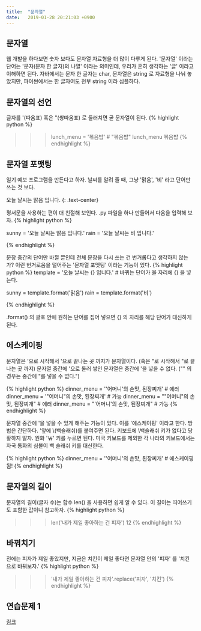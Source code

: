 ```yaml
---
title:  "문자열"
date:   2019-01-28 20:21:03 +0900
---
```



## 문자열
웹 개발을 하다보면 숫자 보다도 문자열 자료형을 더 많이 다루게 된다.
'문자열' 이라는 단어는 '문자(문자 한 글자)의 나열' 이라는 의미인데, 우리가 흔히 생각하는 '글'
이라고 이해하면 된다. 
자바에서는 문자 한 글자는 char, 문자열은 string 로 자료형을 나눠 놓았지만, 
파이썬에서는 한 글자여도 전부 string 이라 심플하다.

## 문자열의 선언
글자를 '(따옴표) 혹은 "(쌍따옴표) 로 둘러치면 곧 문자열이 된다.
{% highlight python %}
>>> lunch_menu = '볶음밥' # "볶음밥"
>>> lunch_menu
볶음밥
{% endhighlight %}

## 문자열 포맷팅
일기 예보 프로그램을 만든다고 하자. 날씨를 알려 줄 때, 그냥 '맑음', '비' 라고 단어만 쓰는 것 보다.

오늘 날씨는 맑음 입니다.
{: .text-center}

평서문을 사용하는 편이 더 친절해 보인다. .py 파일을 하나 만들어서 다음을 입력해 보자.
{% highlight python %}

sunny = '오늘 날씨는 맑음 입니다.'
rain = '오늘 날씨는 비 입니다.'



{% endhighlight %}


문장 중간의 단어만 바뀔 뿐인데 전체 문장을 다시 쓰는 건 번거롭다고 생각하지 않는가?
이런 번거로움을 덜어주는 '문자열 포맷팅' 이라는 기능이 있다. 
{% highlight python %}
template = '오늘 날씨는 {} 입니다.' # 바뀌는 단어가 올 자리에 {} 을 넣는다.

sunny = template.format('맑음')
rain = template.format('비')

{% endhighlight %}

.format() 의 괄호 안에 원하는 단어를 집어 넣으면 {} 의 자리를 해당 단어가 대신하게 된다.

## 에스케이핑

문자열은 '으로 시작해서 '으로 끝나는 곳 까지가 문자열이다. (혹은 "로 시작해서 "로 끝나는 곳 까지)
문자열 중간에 '으로 둘러 쌓인 문자열은 중간에 '을 넣을 수 없다. ("" 의 경우는 중간에 "를 넣을 수 없다.")

{% highlight python %}
dinner_menu = ''어머니'의 손맛, 된장찌개' # 에러
dinner_menu = '"어머니"의 손맛, 된장찌개' # 가능
dinner_menu = ""어머니"의 손맛, 된장찌개" # 에러
dinner_menu = "'어머니'의 손맛, 된장찌개" # 가능
{% endhighlight %}

문자열 중간에 '을 넣을 수 있게 해주는 기능이 있다. 이를 '에스케이핑' 이라고 한다.
방법은 간단하다. '앞에 \\(백슬래쉬)를 붙여주면 된다.
키보드에 \\백슬래쉬 키가 없다고 당황하지 말자. 원화 '￦' 키를 누르면 된다.
미국 키보드를 제외한 각 나라의 키보드에서는 자국 통화의 심볼이 백 슬래쉬 키를 대신한다.

{% highlight python %}
dinner_menu = '\'어머니\'의 손맛, 된장찌개' # 에스케이핑 됨!
{% endhighlight %}


## 문자열의 길이
문자열의 길이(글자 수)는 함수 len() 을 사용하면 쉽게 알 수 있다.
이 길이는 띄어쓰기도 포함한 값이니 참고하자.
{% highlight python %}
>>> len('내가 제일 좋아하는 건 피자')
12
{% endhighlight %}


## 바꿔치기
전에는 피자가 제일 좋았지만, 지금은 치킨이 제일 좋다면
문자열 안의 '피자' 를 '치킨 으로 바꿔보자.'
{% highlight python %}
>>> '내가 제일 좋아하는 건 피자'.replace('피자', '치킨')
{% endhighlight %}


## 연습문제 1

<a target="_blank" href="https://py.checkio.org/en/mission/house-password/"> 링크 </a>

